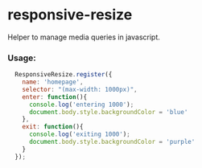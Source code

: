 responsive-resize
=================

Helper to manage media queries in javascript.

### Usage:

```javascript
  ResponsiveResize.register({
    name: 'homepage',
    selector: "(max-width: 1000px)",
    enter: function(){
      console.log('entering 1000');
      document.body.style.backgroundColor = 'blue'
    },
    exit: function(){
      console.log('exiting 1000');
      document.body.style.backgroundColor = 'purple'
    }
  });
```
